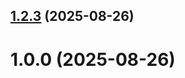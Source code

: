 ## [1.2.3](github.com/NastyaAsrian/git-extended/compare/v1.0.0...v1.2.3) (2025-08-26)



# 1.0.0 (2025-08-26)



